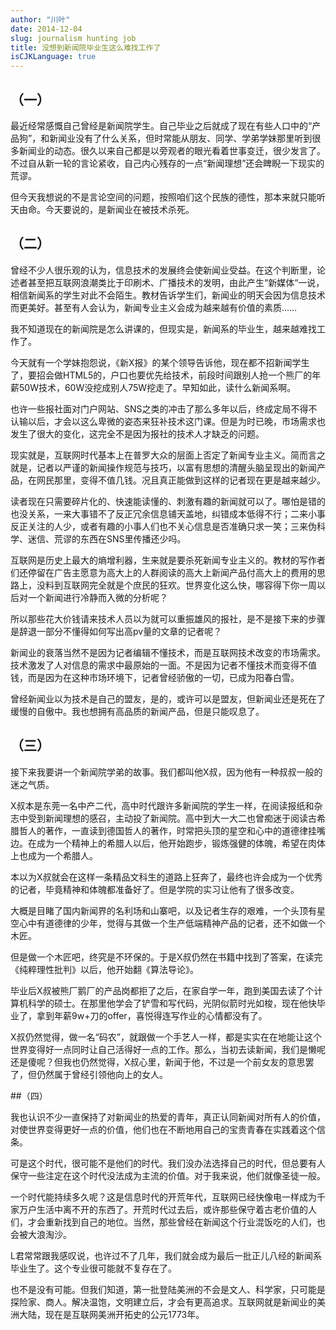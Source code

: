 ```yaml
---
author: "川叶"
date: 2014-12-04
slug: journalism hunting job
title: 没想到新闻院毕业生这么难找工作了
isCJKLanguage: true
---
```


## （一）

最近经常感慨自己曾经是新闻院学生。自己毕业之后就成了现在有些人口中的“产品狗”，和新闻业没有了什么关系，但时常能从朋友、同学、学弟学妹那里听到很多新闻业的动态。很久以来自己都是以旁观者的眼光看着世事变迁，很少发言了。不过自从新一轮的言论紧收，自己内心残存的一点“新闻理想”还会睥睨一下现实的荒谬。

但今天我想说的不是言论空间的问题，按照咱们这个民族的德性，那本来就只能听天由命。今天要说的，是新闻业在被技术杀死。

<!--more-->

## （二）

曾经不少人很乐观的认为，信息技术的发展终会使新闻业受益。在这个判断里，论述者甚至把互联网浪潮类比于印刷术、广播技术的发明，由此产生“新媒体“一说，相信新闻系的学生对此不会陌生。教材告诉学生们，新闻业的明天会因为信息技术而更美好。甚至有人会认为，新闻专业主义会成为越来越有价值的素质……

我不知道现在的新闻院是怎么讲课的，但现实是，新闻系的毕业生，越来越难找工作了。

今天就有一个学妹抱怨说，《新X报》的某个领导告诉他，现在都不招新闻学生了，要招会做HTML5的，户口也要优先给技术，前段时间跟别人抢一个熊厂的年薪50W技术，60W没挖成别人75W挖走了。早知如此，读什么新闻系啊。

也许一些报社面对门户网站、SNS之类的冲击了那么多年以后，终成定局不得不认输以后，才会以这么卑微的姿态来狂补技术这门课。但是为时已晚，市场需求也发生了很大的变化，这完全不是因为报社的技术人才缺乏的问题。

现实就是，互联网时代基本上在普罗大众的层面上否定了新闻专业主义。简而言之就是，记者以严谨的新闻操作规范与技巧，以富有思想的清醒头脑呈现出的新闻产品，在网民那里，变得不值几钱。况且真正能做到这样的记者现在更是越来越少。

读者现在只需要碎片化的、快速能读懂的、刺激有趣的新闻就可以了。哪怕是错的也没关系，一来大事错不了反正冗余信息铺天盖地，纠错成本低得不行；二来小事反正关注的人少，或者有趣的小事人们也不关心信息是否准确只求一笑；三来伪科学、迷信、荒谬的东西在SNS里传播还少吗。

互联网是历史上最大的熵增利器，生来就是要杀死新闻专业主义的。教材的写作者们还停留在广告主愿意为高大上的人群阅读的高大上新闻产品付高大上的费用的思路上，没料到互联网完全就是个庶民的狂欢。世界变化这么快，哪容得下你一周以后对一个新闻进行冷静而入微的分析呢？

所以那些花大价钱请来技术人员以为就可以重振雄风的报社，是不是接下来的步骤是辞退一部分不懂得如何写出高pv量的文章的记者呢？

新闻业的衰落当然不是因为记者编辑不懂技术，而是互联网技术改变的市场需求。技术激发了人对信息的需求中最原始的一面。不是因为记者不懂技术而变得不值钱，而是因为在这种市场环境下，记者曾经骄傲的一切，已成为阳春白雪。

曾经新闻业以为技术是自己的盟友，是的，或许可以是盟友，但新闻业还是死在了缓慢的自傲中。我也想拥有高品质的新闻产品，但是只能叹息了。

## （三）

接下来我要讲一个新闻院学弟的故事。我们都叫他X叔，因为他有一种叔叔一般的迷之气质。

X叔本是东莞一名中产二代，高中时代跟许多新闻院的学生一样，在阅读报纸和杂志中受到新闻理想的感召，主动投了新闻院。高中到大一大二也曾痴迷于阅读古希腊哲人的著作，一直读到德国哲人的著作，时常把头顶的星空和心中的道德律挂嘴边。在成为一个精神上的希腊人以后，他开始跑步，锻炼强健的体魄，希望在肉体上也成为一个希腊人。

本以为X叔就会在这样一条精品文科生的道路上狂奔了，最终也许会成为一个优秀的记者，毕竟精神和体魄都准备好了。但是学院的实习让他有了很多改变。

大概是目睹了国内新闻界的名利场和山寨吧，以及记者生存的艰难，一个头顶有星空心中有道德律的少年，觉得与其做一个生产低端精神产品的记者，还不如做一个木匠。

但是做一个木匠吧，终究是不环保的。于是X叔仍然在书籍中找到了答案，在读完《纯粹理性批判》以后，他开始翻《算法导论》。

毕业后X叔被熊厂鹅厂的产品岗都拒了之后，在家自学一年，跑到美国去读了个计算机科学的硕士。在那里他学会了铲雪和写代码，光阴似箭时光如梭，现在他快毕业了，拿到年薪9w+刀的offer，喜悦得连写作业的心情都没有了。

X叔仍然觉得，做一名“码农”，就跟做一个手艺人一样，都是实实在在地能让这个世界变得好一点同时让自己活得好一点的工作。那么，当初去读新闻，我们是懒呢还是傻呢？但我也仍然觉得，X叔心里，新闻于他，不过是一个前女友的意思罢了，但仍然属于曾经引领他向上的女人。

##（四）

我也认识不少一直保持了对新闻业的热爱的青年，真正认同新闻对所有人的价值，对使世界变得更好一点的价值，他们也在不断地用自己的宝贵青春在实践着这个信条。

可是这个时代，很可能不是他们的时代。我们没办法选择自己的时代，但总要有人保守一些注定在这个时代没法成为主流的价值。对于我来说，他们就像圣徒一般。

一个时代能持续多久呢？这是信息时代的开荒年代，互联网已经快像电一样成为千家万户生活中离不开的东西了。开荒时代过去后，或许那些保守着古老价值的人们，才会重新找到自己的地位。当然，那些曾经在新闻这个行业混饭吃的人们，也会被大浪淘沙。

L君常常跟我感叹说，也许过不了几年，我们就会成为最后一批正儿八经的新闻系毕业生了。这个专业很可能就不复存在了。

也不是没有可能。但我们知道，第一批登陆美洲的不会是文人、科学家，只可能是探险家、商人。解决温饱，文明建立后，才会有更高追求。互联网就是新闻业的美洲大陆，现在是互联网美洲开拓史的公元1773年。

